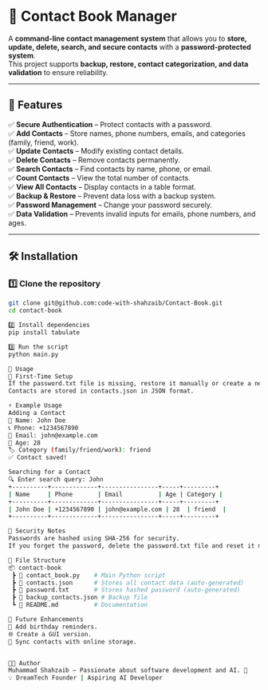 # 📖 Contact Book Manager

A **command-line contact management system** that allows you to **store, update, delete, search, and secure contacts** with a **password-protected system**.  
This project supports **backup, restore, contact categorization, and data validation** to ensure reliability.

---

## 🌟 Features

✅ **Secure Authentication** – Protect contacts with a password.  
✅ **Add Contacts** – Store names, phone numbers, emails, and categories (family, friend, work).  
✅ **Update Contacts** – Modify existing contact details.  
✅ **Delete Contacts** – Remove contacts permanently.  
✅ **Search Contacts** – Find contacts by name, phone, or email.  
✅ **Count Contacts** – View the total number of contacts.  
✅ **View All Contacts** – Display contacts in a table format.  
✅ **Backup & Restore** – Prevent data loss with a backup system.  
✅ **Password Management** – Change your password securely.  
✅ **Data Validation** – Prevents invalid inputs for emails, phone numbers, and ages.  

---

## 🛠 Installation

### 1️⃣ Clone the repository  
```bash
git clone git@github.com:code-with-shahzaib/Contact-Book.git
cd contact-book

2️⃣ Install dependencies
pip install tabulate

3️⃣ Run the script
python main.py

📝 Usage
🔐 First-Time Setup
If the password.txt file is missing, restore it manually or create a new password file.
Contacts are stored in contacts.json in JSON format.

⚡ Example Usage
Adding a Contact
📛 Name: John Doe
📞 Phone: +1234567890
📧 Email: john@example.com
🎂 Age: 28
🏷 Category (family/friend/work): friend
✅ Contact saved!

Searching for a Contact
🔍 Enter search query: John
+----------+-------------+----------------+-----+---------+
| Name     | Phone       | Email          | Age | Category |
+----------+-------------+----------------+-----+---------+
| John Doe | +1234567890 | john@example.com | 28  | friend  |
+----------+-------------+----------------+-----+---------+

🔐 Security Notes
Passwords are hashed using SHA-256 for security.
If you forget the password, delete the password.txt file and reset it manually.

📂 File Structure
📦 contact-book
 ┣ 📜 contact_book.py    # Main Python script
 ┣ 📜 contacts.json      # Stores all contact data (auto-generated)
 ┣ 📜 password.txt       # Stores hashed password (auto-generated)
 ┣ 📜 backup_contacts.json # Backup file
 ┗ 📜 README.md          # Documentation

🚀 Future Enhancements
📅 Add birthday reminders.
🌐 Create a GUI version.
🔗 Sync contacts with online storage.


👨‍💻 Author
Muhammad Shahzaib – Passionate about software development and AI. 🚀
💡 DreamTech Founder | Aspiring AI Developer
